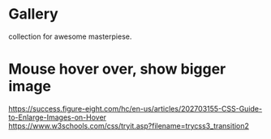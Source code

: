 # Gallery   
collection for awesome masterpiese.     

# Mouse hover over, show bigger image   
https://success.figure-eight.com/hc/en-us/articles/202703155-CSS-Guide-to-Enlarge-Images-on-Hover   
https://www.w3schools.com/css/tryit.asp?filename=trycss3_transition2   
